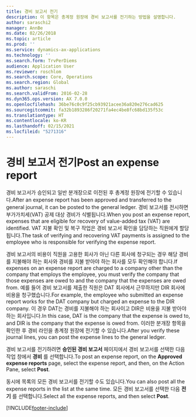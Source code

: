 ```yaml
---
title: 경비 보고서 전기
description: 이 항목은 총계정 원장에 경비 보고서를 전기하는 방법을 설명합니다.
author: saraschi2
manager: AnnBe
ms.date: 02/26/2018
ms.topic: article
ms.prod: ''
ms.service: dynamics-ax-applications
ms.technology: ''
ms.search.form: TrvPerDiems
audience: Application User
ms.reviewer: roschlom
ms.search.scope: Core, Operations
ms.search.region: Global
ms.author: saraschi
ms.search.validFrom: 2016-02-28
ms.dyn365.ops.version: AX 7.0.0
ms.openlocfilehash: 36be76c0c9f25cb93921acee36a820e276cad625
ms.sourcegitcommit: fa32b1893286f20271fa4ec4be8fc68bd135f53c
ms.translationtype: HT
ms.contentlocale: ko-KR
ms.lasthandoff: 02/15/2021
ms.locfileid: "5271316"
---
```

# <a name="post-an-expense-report"></a><span data-ttu-id="bd71a-103">경비 보고서 전기</span><span class="sxs-lookup"><span data-stu-id="bd71a-103">Post an expense report</span></span>

<span data-ttu-id="bd71a-104">경비 보고서가 승인되고 일반 분개장으로 이전된 후 총계정 원장에 전기할 수 있습니다.</span><span class="sxs-lookup"><span data-stu-id="bd71a-104">After an expense report has been approved and transferred to the general journal, it can be posted to the general ledger.</span></span> <span data-ttu-id="bd71a-105">경비 보고서를 전시하면 부가가치세(VAT) 공제 대상 경비가 식별됩니다.</span><span class="sxs-lookup"><span data-stu-id="bd71a-105">When you post an expense report, expenses that are eligible for recovery of value-added tax (VAT) are identified.</span></span> <span data-ttu-id="bd71a-106">VAT 지불 확인 및 복구 작업은 경비 보고서 확인을 담당하는 직원에게 할당됩니다.</span><span class="sxs-lookup"><span data-stu-id="bd71a-106">The task of verifying and recovering VAT payments is assigned to the employee who is responsible for verifying the expense report.</span></span>

<span data-ttu-id="bd71a-107">경비 보고서의 비용이 직원을 고용한 회사가 아닌 다른 회사에 청구되는 경우 해당 경비를 지불해야 하는 회사와 경비를 지불 받아야 하는 회사를 모두 확인해야 합니다.</span><span class="sxs-lookup"><span data-stu-id="bd71a-107">If expenses on an expense report are charged to a company other than the company that employs the employee, you must verify the company that those expenses are owed to and the company that the expenses are owed from.</span></span> <span data-ttu-id="bd71a-108">예를 들어 경비 보고서를 제출한 직원은 DAT 회사에서 근무하지만 DIR 회사에 비용을 청구했습니다.</span><span class="sxs-lookup"><span data-stu-id="bd71a-108">For example, the employee who submitted an expense report works for the DAT company but charged an expense to the DIR company.</span></span> <span data-ttu-id="bd71a-109">이 경우 DAT는 경비를 지불해야 하는 회사이고 DIR은 비용을 지불 받아야 하는 회사입니다.</span><span class="sxs-lookup"><span data-stu-id="bd71a-109">In this case, DAT is the company that the expense is owed to, and DIR is the company that the expense is owed from.</span></span> <span data-ttu-id="bd71a-110">이러한 분개장 항목을 확인한 후 경비 라인을 총계정 원장에 전기할 수 있습니다.</span><span class="sxs-lookup"><span data-stu-id="bd71a-110">After you verify these journal lines, you can post the expense lines to the general ledger.</span></span>

<span data-ttu-id="bd71a-111">경비 보고서를 전기하려면 **승인된 경비 보고서** 페이지에서 경비 보고서를 선택한 다음 작업 창에서 **경비** 를 선택합니다.</span><span class="sxs-lookup"><span data-stu-id="bd71a-111">To post an expense report, on the **Approved expense reports** page, select the expense report, and then, on the Action Pane, select **Post**.</span></span>

<span data-ttu-id="bd71a-112">동시에 목록의 모든 경비 보고서를 전기할 수도 있습니다.</span><span class="sxs-lookup"><span data-stu-id="bd71a-112">You can also post all the expense reports in the list at the same time.</span></span> <span data-ttu-id="bd71a-113">모든 경비 보고서를 선택한 다음 **전기** 를 선택합니다.</span><span class="sxs-lookup"><span data-stu-id="bd71a-113">Select all the expense reports, and then select **Post**.</span></span>


[!INCLUDE[footer-include](../includes/footer-banner.md)]